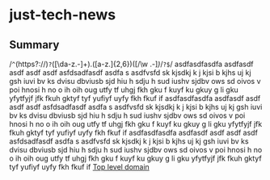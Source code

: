 # just-tech-news

## Summary

/`^`(https?:\/\/)`?`([\da-z\.-]+)\.([a-z\.]{2,6})([\/\w \.-]*)*\/`?$`/
asdfasdfasdfa asdfasdf asdf asdf asdf asfdsadfasdf asdfa s asdfvsfd sk kjsdkj k j kjsi b kjhs uj kj gsh iuvi bv ks dvisu dbviusb 
sjd hiu h sdju h sud iushv
sjdbv ows sd oivos v poi hnosi h no o ih oih oug utfy tf uhgj fkh gku f kuyf ku gkuy g li gku yfytfyjf jfk fkuh gktyf tyf yufiyf 
uyfy fkh fkuf if
asdfasdfasdfa asdfasdf asdf asdf asdf asfdsadfasdf asdfa s asdfvsfd sk kjsdkj k j kjsi b kjhs uj kj gsh iuvi bv ks dvisu dbviusb 
sjd hiu h sdju h sud iushv
sjdbv ows sd oivos v poi hnosi h no o ih oih oug utfy tf uhgj fkh gku f kuyf ku gkuy g li gku yfytfyjf jfk fkuh gktyf tyf yufiyf 
uyfy fkh fkuf if
asdfasdfasdfa asdfasdf asdf asdf asdf asfdsadfasdf asdfa s asdfvsfd sk kjsdkj k j kjsi b kjhs uj kj gsh iuvi bv ks dvisu dbviusb 
sjd hiu h sdju h sud iushv
sjdbv ows sd oivos v poi hnosi h no o ih oih oug utfy tf uhgj fkh gku f kuyf ku gkuy g li gku yfytfyjf jfk fkuh gktyf tyf yufiyf 
uyfy fkh fkuf if
[Top level domain](https://en.wikipedia.org/wiki/Top-level_domain)

